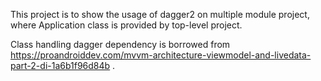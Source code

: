 This project is to show the usage of dagger2 on multiple module project,
 where Application class is provided by top-level project.

 Class handling dagger dependency is borrowed from https://proandroiddev.com/mvvm-architecture-viewmodel-and-livedata-part-2-di-1a6b1f96d84b
.